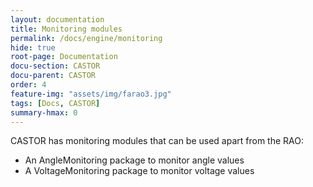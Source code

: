 ```yaml
---
layout: documentation
title: Monitoring modules
permalink: /docs/engine/monitoring
hide: true
root-page: Documentation
docu-section: CASTOR
docu-parent: CASTOR
order: 4
feature-img: "assets/img/farao3.jpg"
tags: [Docs, CASTOR]
summary-hmax: 0
---
```


CASTOR has monitoring modules that can be used apart from the RAO:
- An AngleMonitoring package to monitor angle values
- A VoltageMonitoring package to monitor voltage values

